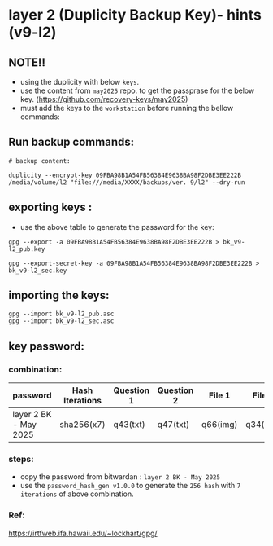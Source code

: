# layer 2 (Duplicity Backup Key)- hints (v9-l2)

##  NOTE!!
- using the duplicity with below `keys`. 
- use the content from `may2025` repo. to get the passprase for the below key. (https://github.com/recovery-keys/may2025)
- must add the keys to the `workstation` before running the bellow commands:


## Run backup commands:

```
# backup content:

duplicity --encrypt-key 09FBA98B1A54FB56384E9638BA98F2DBE3EE222B /media/volume/l2 "file:///media/XXXX/backups/ver. 9/l2" --dry-run

```

## exporting keys : 
- use the above table to generate the password for the key:

```
gpg --export -a 09FBA98B1A54FB56384E9638BA98F2DBE3EE222B > bk_v9-l2_pub.key

gpg --export-secret-key -a 09FBA98B1A54FB56384E9638BA98F2DBE3EE222B > bk_v9-l2_sec.key

```

## importing the keys:
```
gpg --import bk_v9-l2_pub.asc
gpg --import bk_v9-l2_sec.asc
```

## key password:

### combination:
password | Hash Iterations | Question 1 | Question 2 | File 1 | File 2 |
--- | --- | --- | --- |--- |--- |
layer 2 BK - May 2025 | sha256(x7) | q43(txt)  | q47(txt) | q66(img) | q34(key) |


### steps: 
- copy the password from bitwardan : `layer 2 BK - May 2025`
- use the `password_hash_gen v1.0.0` to generate the `256 hash` with `7 iterations` of above combination.


### Ref:
https://irtfweb.ifa.hawaii.edu/~lockhart/gpg/
